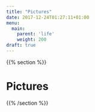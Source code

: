 ```yaml
---
title: "Pictures"
date: 2017-12-24T01:27:11+01:00
menu:
  main:
    parent: 'life'
    weight: 200
draft: true
---
```


{{% section %}}
# Pictures
{{% /section %}}
